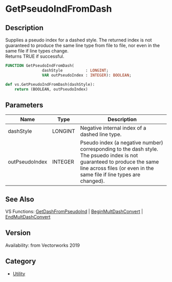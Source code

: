 # GetPseudoIndFromDash

## Description
Supplies a pseudo index for a dashed style. The returned index is not guaranteed to produce the same line type from file to file, nor even in the same file if line types change.<BR>
Returns TRUE if successful.

```pascal
FUNCTION GetPseudoIndFromDash(
				dashStyle          : LONGINT;
				VAR outPseudoIndex : INTEGER): BOOLEAN;
```

```python
def vs.GetPseudoIndFromDash(dashStyle):
    return (BOOLEAN, outPseudoIndex)
```

## Parameters
|Name|Type|Description|
|---|---|---|
|dashStyle|LONGINT|Negative internal index of a dashed line type.|
|outPseudoIndex|INTEGER|Pseudo index (a negative number) corresponding to the dash style.  The psuedo index is not guaranteed to produce the same line across files (or even in the same file if line types are changed).|

## See Also
VS Functions:
[GetDashFromPseudoInd](GetDashFromPseudoInd.md) 
| [BeginMultDashConvert](BeginMultDashConvert.md) 
| [EndMultDashConvert](EndMultDashConvert.md)

## Version
Availability: from Vectorworks 2019

## Category
* [Utility](../Categories/Utility.md)
